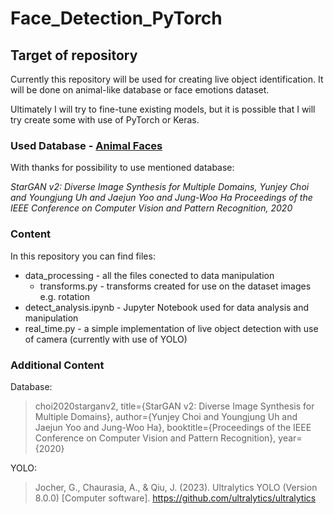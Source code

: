 # Face_Detection_PyTorch

## Target of repository

Currently this repository will be used for creating live object identification. It will be done on animal-like database or face emotions dataset.

Ultimately I will try to fine-tune existing models, but it is possible that I will try create some with use of PyTorch or Keras.

### Used Database - [Animal Faces](https://www.kaggle.com/datasets/andrewmvd/animal-faces)

With thanks for possibility to use mentioned database:

*StarGAN v2: Diverse Image Synthesis for Multiple Domains, Yunjey Choi and Youngjung Uh and Jaejun Yoo and Jung-Woo Ha
Proceedings of the IEEE Conference on Computer Vision and Pattern Recognition, 2020*

### Content

In this repository you can find files:
- data_processing - all the files conected to data manipulation
    - transforms.py - transforms created for use on the dataset images e.g. rotation
- detect_analysis.ipynb - Jupyter Notebook used for data analysis and manipulation
- real_time.py - a simple implementation of live object detection with use of camera (currently with use of YOLO)

### Additional Content

Database:
> choi2020starganv2,
> title={StarGAN v2: Diverse Image Synthesis for Multiple Domains},
> author={Yunjey Choi and Youngjung Uh and Jaejun Yoo and Jung-Woo Ha},
> booktitle={Proceedings of the IEEE Conference on Computer Vision and Pattern Recognition},
> year={2020}

YOLO:
> Jocher, G., Chaurasia, A., & Qiu, J. (2023). Ultralytics YOLO (Version 8.0.0) [Computer software]. https://github.com/ultralytics/ultralytics
